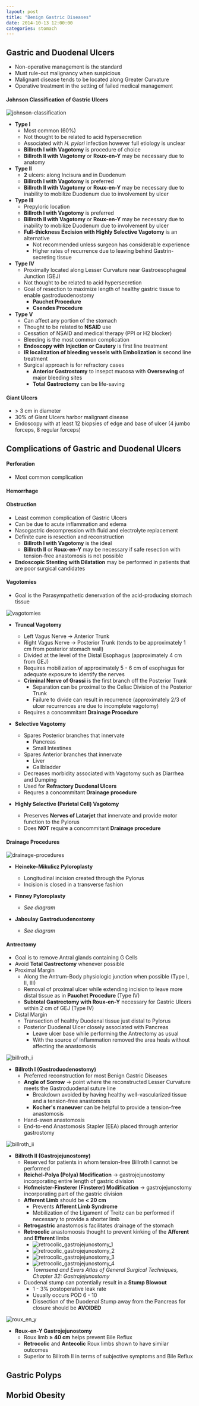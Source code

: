 ```yaml
---
layout: post
title: "Benign Gastric Diseases"
date: 2014-10-13 12:00:00
categories: stomach
---
```


## Gastric and Duodenal Ulcers

* Non-operative management is the standard
* Must rule-out malignancy when suspicious
* Malignant disease tends to be located along Greater Curvature
* Operative treatment in the setting of failed medical management

#### Johnson Classification of Gastric Ulcers

![johnson-classification](/assets/2014-10-13-benign-gastric-diseases/johnson_classification.png)

* **Type I**
  * Most common (60%)
  * Not thought to be related to acid hypersecretion
  * Associated with *H. pylori* infection however full etiology is unclear
  * **Billroth I with Vagotomy** is procedure of choice
  * **Billroth II with Vagotomy** or **Roux-en-Y** may be necessary due to anatomy
* **Type II**
  * **2** ulcers: along Incisura and in Duodenum
  * **Billroth I with Vagotomy** is preferred
  * **Billroth II with Vagotomy** or **Roux-en-Y** may be necessary due to inability to mobilize Duodenum due to involvement by ulcer
* **Type III**
  * Prepyloric location
  * **Billroth I with Vagotomy** is preferred
  * **Billroth II with Vagotomy** or **Roux-en-Y** may be necessary due to inability to mobilize Duodenum due to involvement by ulcer
  * **Full-thickness Excision with Highly Selective Vagotomy** is an alternative
    * Not recommended unless surgeon has considerable experience
    * Higher rates of recurrence due to leaving behind Gastrin-secreting tissue
* **Type IV**
  * Proximally located along Lesser Curvature near Gastroesophageal Junction (GEJ)
  * Not thought to be related to acid hypersecretion
  * Goal of resection to maximize length of healthy gastric tissue to enable gastroduodenostomy
    * **Pauchet Procedure**
    * **Csendes Procedure**
* **Type V**
  * Can affect any portion of the stomach
  * Thought to be related to **NSAID** use
  * Cessation of NSAID and medical therapy (PPI or H2 blocker)
  * Bleeding is the most common complication
  * **Endoscopy with Injection or Cautery** is first line treatment
  * **IR localization of bleeding vessels with Embolization** is second line treatment
  * Surgical approach is for refractory cases
    * **Anterior Gastrostomy** to insepct mucosa with **Oversewing** of major bleeding sites
    * **Total Gastrectomy** can be life-saving

#### Giant Ulcers
* &gt; 3 cm in diameter
* 30% of Giant Ulcers harbor malignant disease
* Endoscopy with at least 12 biopsies of edge and base of ulcer (4 jumbo forceps, 8 regular forceps)

## Complications of Gastric and Duodenal Ulcers

#### Perforation

* Most common complication

#### Hemorrhage

#### Obstruction

* Least common complication of Gastric Ulcers
* Can be due to acute inflammation and edema
* Nasogastric decompression with fluid and electrolyte replacement
* Definite cure is resection and reconstruction
  * **Billroth I with Vagotomy** is the ideal
  * **Billroth II** or **Roux-en-Y** may be necessary if safe resection with tension-free anastomosis is not possible
* **Endoscopic Stenting with Dilatation** may be performed in patients that are poor surgical candidates

#### Vagotomies

* Goal is the Parasympathetic denervation of the acid-producing stomach tissue

![vagotomies](/assets/2014-10-13-benign-gastric-diseases/vagotomies.png)

* **Truncal Vagotomy**
  * Left Vagus Nerve &#8594; Anterior Trunk
  * Right Vagus Nerve &#8594; Posterior Trunk (tends to be approximately 1 cm from posterior stomach wall)
  * Divided at the level of the Distal Esophagus (approximately 4 cm from GEJ)
  * Requires mobilization of approximately 5 - 6 cm of esophagus for adequate exposure to identify the nerves
  * **Criminal Nerve of Grassi** is the first branch off the Posterior Trunk
    * Separation can be proximal to the Celiac Division of the Posterior Trunk
    * Failure to divide can result in recurrence (approximately 2/3 of ulcer recurrences are due to incomplete vagotomy)
  * Requires a concommitant **Drainage Procedure**

* **Selective Vagotomy**
  * Spares Posterior branches that innervate
    * Pancreas
    * Small Intestines
  * Spares Anterior branches that innervate
    * Liver
    * Gallbladder
  * Decreases morbidity associated with Vagotomy such as Diarrhea and Dumping
  * Used for **Refractory Duodenal Ulcers**
  * Requres a concommitant **Drainage procedure**
  
* **Highly Selective (Parietal Cell) Vagotomy**
  * Preserves **Nerves of Latarjet** that innervate and provide motor function to the Pylorus
  * Does **NOT** require a concommitant **Drainage procedure**
  
#### Drainage Procedures

![drainage-procedures](/assets/2014-10-13-benign-gastric-diseases/drainage_procedures.png)

* **Heineke-Mikulicz Pyloroplasty**
  * Longitudinal incision created through the Pylorus
  * Incision is closed in a transverse fashion
  
* **Finney Pyloroplasty**
  * *See diagram*

* **Jaboulay Gastroduodenostomy**
  * *See diagram*

#### Antrectomy

* Goal is to remove Antral glands containing G Cells
* Avoid **Total Gastrectomy** whenever possible
* Proximal Margin
  * Along the Antrum-Body physiologic junction when possible (Type I, II, III)
  * Removal of proximal ulcer while extending incision to leave more distal tissue as in **Pauchet Procedure** (Type IV)
  * **Subtotal Gastrectomy with Roux-en-Y** necessary for Gastric Ulcers within 2 cm of GEJ (Type IV)
* Distal Margin
  * Transection of healthy Duodenal tissue just distal to Pylorus
  * Posterior Duodenal Ulcer closely associated with Pancreas
    * Leave ulcer base while performing the Antrectomy as usual
    * With the source of inflammation removed the area heals without affecting the anastomosis

![billroth_i](/assets/2014-10-13-benign-gastric-diseases/billroth_i.png)

* **Billroth I (Gastroduodenostomy)**
  * Preferred reconstruction for most Benign Gastric Diseases
  * **Angle of Sorrow** &#8594; point where the reconstructed Lesser Curvature meets the Gastroduodenal suture line
    * Breakdown avoided by having healthy well-vascularized tissue and a tension-free anastomosis
    * **Kocher's maneuver** can be helpful to provide a tension-free anastomosis
  * Hand-swen anastomosis
  * End-to-end Anastomosis Stapler (EEA) placed through anterior gastrostomy

![billroth_ii](/assets/2014-10-13-benign-gastric-diseases/billroth_ii.png)

* **Billroth II (Gastrojejunostomy)**
  * Reserved for patients in whom tension-free Billroth I cannot be performed
  * **Reichel-Polya (Polya) Modification** &#8594; gastrojejunostomy incorporating entire length of gastric division
  * **Hofmeister-Finsterer (Finsterer) Modification** &#8594; gastrojejunostomy incorporating part of the gastric division
  * **Afferent Limb** should be **&lt; 20 cm**
    * Prevents **Afferent Limb Syndrome**
    * Mobilization of the Ligament of Treitz can be performed if necessary to provide a shorter limb
  * **Retrogastric** anastomosis facilitates drainage of the stomach
  * **Retrocolic** anastomoosis thought to prevent kinking of the **Afferent** and **Efferent** limbs
    * ![retrocolic_gastrojejunostomy_1](/assets/2014-10-13-benign-gastric-diseases/retrocolic_gastrojejunostomy_1.png)
    * ![retrocolic_gastrojejunostomy_2](/assets/2014-10-13-benign-gastric-diseases/retrocolic_gastrojejunostomy_2.png)
    * ![retrocolic_gastrojejunostomy_3](/assets/2014-10-13-benign-gastric-diseases/retrocolic_gastrojejunostomy_3.png)
    * ![retrocolic_gastrojejunostomy_4](/assets/2014-10-13-benign-gastric-diseases/retrocolic_gastrojejunostomy_4.png)
    * *Townsend and Evers Atlas of General Surgical Techniques, Chapter 32: Gastrojejunostomy*
  * Duodenal stump can potentially result in a **Stump Blowout**
    * 1 - 3%  postoperative leak rate
    * Usually occurs POD 6 - 10
    * Dissection of the Duodenal Stump away from the Pancreas for closure should be **AVOIDED**

![roux_en_y](/assets/2014-10-13-benign-gastric-diseases/roux_en_y.png)

* **Roux-en-Y Gastrojejunostomy**
  * Roux limb **&ge; 40 cm** helps prevent Bile Reflux
  * **Retrocolic** and **Antecolic** Roux limbs shown to have similar outcomes
  * Superior to Billroth II in terms of subjective symptoms and Bile Reflux

## Gastric Polyps

## Morbid Obesity